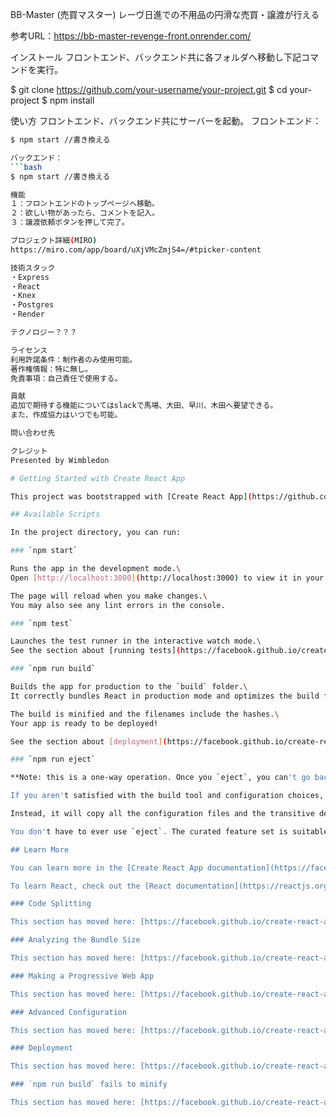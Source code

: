 BB-Master (売買マスター)
レーヴ日進での不用品の円滑な売買・譲渡が行える

参考URL：https://bb-master-revenge-front.onrender.com/

インストール
フロントエンド、バックエンド共に各フォルダへ移動し下記コマンドを実行。

$ git clone https://github.com/your-username/your-project.git
$ cd your-project
$ npm install

使い方
フロントエンド、バックエンド共にサーバーを起動。
フロントエンド：　
```bash
$ npm start //書き換える

バックエンド：　
```bash
$ npm start //書き換える

機能
１：フロントエンドのトップページへ移動。
２：欲しい物があったら、コメントを記入。
３：譲渡依頼ボタンを押して完了。

プロジェクト詳細(MIRO)
https://miro.com/app/board/uXjVMcZmjS4=/#tpicker-content

技術スタック
・Express
・React
・Knex
・Postgres
・Render

テクノロジー？？？

ライセンス
利用許諾条件：制作者のみ使用可能。
著作権情報：特に無し。
免責事項：自己責任で使用する。

貢献
追加で期待する機能についてはslackで馬場、大田、早川、木田へ要望できる。
また、作成協力はいつでも可能。

問い合わせ先

クレジット
Presented by Wimbledon

# Getting Started with Create React App

This project was bootstrapped with [Create React App](https://github.com/facebook/create-react-app).

## Available Scripts

In the project directory, you can run:

### `npm start`

Runs the app in the development mode.\
Open [http://localhost:3000](http://localhost:3000) to view it in your browser.

The page will reload when you make changes.\
You may also see any lint errors in the console.

### `npm test`

Launches the test runner in the interactive watch mode.\
See the section about [running tests](https://facebook.github.io/create-react-app/docs/running-tests) for more information.

### `npm run build`

Builds the app for production to the `build` folder.\
It correctly bundles React in production mode and optimizes the build for the best performance.

The build is minified and the filenames include the hashes.\
Your app is ready to be deployed!

See the section about [deployment](https://facebook.github.io/create-react-app/docs/deployment) for more information.

### `npm run eject`

**Note: this is a one-way operation. Once you `eject`, you can't go back!**

If you aren't satisfied with the build tool and configuration choices, you can `eject` at any time. This command will remove the single build dependency from your project.

Instead, it will copy all the configuration files and the transitive dependencies (webpack, Babel, ESLint, etc) right into your project so you have full control over them. All of the commands except `eject` will still work, but they will point to the copied scripts so you can tweak them. At this point you're on your own.

You don't have to ever use `eject`. The curated feature set is suitable for small and middle deployments, and you shouldn't feel obligated to use this feature. However we understand that this tool wouldn't be useful if you couldn't customize it when you are ready for it.

## Learn More

You can learn more in the [Create React App documentation](https://facebook.github.io/create-react-app/docs/getting-started).

To learn React, check out the [React documentation](https://reactjs.org/).

### Code Splitting

This section has moved here: [https://facebook.github.io/create-react-app/docs/code-splitting](https://facebook.github.io/create-react-app/docs/code-splitting)

### Analyzing the Bundle Size

This section has moved here: [https://facebook.github.io/create-react-app/docs/analyzing-the-bundle-size](https://facebook.github.io/create-react-app/docs/analyzing-the-bundle-size)

### Making a Progressive Web App

This section has moved here: [https://facebook.github.io/create-react-app/docs/making-a-progressive-web-app](https://facebook.github.io/create-react-app/docs/making-a-progressive-web-app)

### Advanced Configuration

This section has moved here: [https://facebook.github.io/create-react-app/docs/advanced-configuration](https://facebook.github.io/create-react-app/docs/advanced-configuration)

### Deployment

This section has moved here: [https://facebook.github.io/create-react-app/docs/deployment](https://facebook.github.io/create-react-app/docs/deployment)

### `npm run build` fails to minify

This section has moved here: [https://facebook.github.io/create-react-app/docs/troubleshooting#npm-run-build-fails-to-minify](https://facebook.github.io/create-react-app/docs/troubleshooting#npm-run-build-fails-to-minify)
